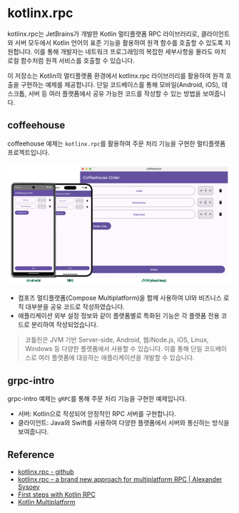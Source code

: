 # kotlinx.rpc

kotlinx.rpc는 JetBrains가 개발한 Kotlin 멀티플랫폼 RPC 라이브러리로, 클라이언트와 서버 모두에서 Kotlin 언어의 표준 기능을 활용하여 원격 함수를 호출할 수 있도록 지원합니다. 이를 통해 개발자는 네트워크 프로그래밍의 복잡한 세부사항을 몰라도 마치 로컬 함수처럼 원격 서비스를 호출할 수 있습니다.

이 저장소는 Kotlin의 멀티플랫폼 환경에서 kotlinx.rpc 라이브러리를 활용하여 원격 호출을 구현하는 예제를 제공합니다. 단일 코드베이스를 통해 모바일(Android, iOS), 데스크톱, 서버 등 여러 플랫폼에서 공유 가능한 코드를 작성할 수 있는 방법을 보여줍니다.

## coffeehouse

coffeehouse 예제는 `kotlinx.rpc`를 활용하여 주문 처리 기능을 구현한 멀티플랫폼 프로젝트입니다.

![order](coffeehouse.png)

- 컴포즈 멀티플랫폼(Compose Multiplatform)을 함께 사용하여 UI와 비즈니스 로직 대부분을 공유 코드로 작성하였습니다.
- 애플리케이션 외부 설정 정보와 같이 플랫폼별로 특화된 기능은 각 플랫폼 전용 코드로 분리하여 작성되었습니다.

> 코틀린은 JVM 기반 Server-side, Android, 웹/Node.js, iOS, Linux, Windows 등 다양한 플랫폼에서 사용할 수 있습니다. 이를 통해 단일 코드베이스로 여러 플랫폼에 대응하는 애플리케이션을 개발할 수 있습니다.

## grpc-intro

grpc-intro 예제는 `gRPC`를 통해 주문 처리 기능을 구현한 예제입니다.

- 서버: Kotlin으로 작성되어 안정적인 RPC 서버를 구현합니다.
- 클라이언트: Java와 Swift를 사용하여 다양한 플랫폼에서 서버와 통신하는 방식을 보여줍니다.

## Reference

- [kotlinx.rpc - github](https://github.com/Kotlin/kotlinx-rpc)
- [kotlinx.rpc – a brand new approach for multiplatform RPC | Alexander Sysoev](https://youtu.be/C13v_FXmhvU?feature=shared)
- [First steps with Kotlin RPC](https://ktor.io/docs/tutorial-first-steps-with-kotlin-rpc.html)
- [Kotlin Multiplatform](https://kotlinlang.org/docs/multiplatform.html)
